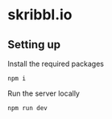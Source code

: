 # skribbl.io

## Setting up

Install the required packages
```
npm i
```

Run the server locally
```
npm run dev
```
